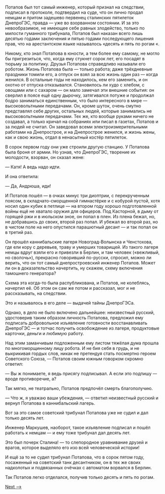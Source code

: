 Потапов был тот самый инженер, который признал на следствии, подписал в протоколе, подтвердил на суде, что он лично продал немцам и притом задешево первенец сталинских пятилеток ДнепроГЭС, правда — уже во взорванном состоянии. И за это невообразимое, не имеющее себе равных злодейство, только по милости гуманного трибунала, Потапов был наказан всего лишь десятью годами заключения и пятью годами последующего лишения прав, что на арестантском языке называлось «десять и пять по рогам «.

Никому, кто знал Потапова в юности, а тем более ему самому, не могло бы пригрезиться, что, когда ему стукнет сорок лет, его посадят в тюрьму за политику. Друзья Потапова справедливо называли его роботом. Жизнь Потапова была — только работа; даже трёхдневные праздники томили его, а отпуск он взял за всю жизнь один раз — когда женился. В остальные годы не находилось, кем его заменить, и он охотно от отпуска отказывался. Становилось ли худо с хлебом, с овощами или с сахаром — он мало замечал эти внешние события: он сверлил в поясе ещё одну дырочку, затягивался потуже и продолжал бодро заниматься единственным, что было интересного в мире — высоковольтными передачами. Он, кроме шуток, очень смутно представлял себе других, остальных людей, которые занимались не высоковольтными передачами. Тех же, кто вообще руками ничего не создавал, а только кричал на собраниях или писал в газетах, Потапов и за людей не считал. Он заведовал всеми электроизмерительными работами на Днепрострое, и на Днепрострое женился, и жизнь жены, как и свою жизнь, отдал в ненасытный костёр пятилеток.

В сорок первом году они уже строили другую станцию. У Потапова была броня от армии. Но узнав, что ДнепроГЭС, творение их молодости, взорван, он сказал жене:

— Катя! А ведь надо идти.

И она ответила:

— Да, Андрюша, иди!

И Потапов пошёл — в очках минус три диоптрии, с перекрученным поясом, в складчато-сморщенной гимнастёрке и с кобурой пустой, хотя носил один кубик в петлице — на втором году хорошо подготовленной войны ещё не хватало оружия для офицеров. Под Касторной, в дыму от горящей ржи и в июльском зное, он попал в плен. Из плена бежал, но, не добравшись до своих, второй раз попал. И убежал во второй раз, но в чистом поле на него опустился парашютный десант — и так попал он в третий раз.

Он прошёл каннибальские лагеря Новоград-Волынска и Ченстохова, где ели кору с деревьев, траву и умерших товарищей. Из такого лагеря немцы вдруг взяли его и привезли в Берлин, и там человек («вежливый, но сволочь»), прекрасно говоривший по-русски, спросил, можно ли верить, что он тот самый днепростроевский инженер Потапов. Может ли он в доказательство начертить, ну скажем, схему включения тамошнего генератора?

Схема эта когда-то была распубликована, и Потапов, не колеблясь, начертил её. Об этом он сам же потом и рассказал, мог и не рассказывать, на следствии.

Это и называлось в его деле — выдачей тайны ДнепроГЭСа.

Однако, в дело не было включено дальнейшее: неизвестный русский, удостоверив таким образом личность Потапова, предложил ему подписать добровольное изъявление готовности восстанавливать ДнепроГЭС — и тотчас получить освобождение из лагеря, продуктовые карточки, деньги и любимую работу.

Над этим заманчивым подложенным ему листом тяжёлая дума прошла по многоморщинному лицу робота. И не бия себя в грудь, и не выкрикивая гордых слов, никак не претендуя стать посмертно героем Советского Союза, — Потапов своим южным говорком скромно ответил:

— Вы ж понимаете, я ведь присягу подписывал. А если это подпишу — вроде противоречие, а?

Так мягко, не театрально, Потапов предпочёл смерть благополучию.

— Что ж, я уважаю ваши убеждения, — ответил неизвестный русский и вернул Потапова в каннибальский лагерь.

Вот за это самое советский трибунал Потапова уже не судил и дал только десять лет.

Инженер Маркушев, наоборот, такое изъявление подписал и пошёл работать к немцам — и ему тоже трибунал дал десять лет.

Это был почерк Сталина! — то слепородное уравнивание друзей и врагов, которое выделяло его изо всей человеческой истории!

И ещё за то не судил трибунал Потапова, что в сорок пятом году, посаженный на советский танк десантником, он в тех же своих надколотых и подвязанных очёчках с автоматом ворвался в Берлин.

Так Потапов легко отделался, получив только десять и пять по рогам.

[Next -->](https://github.com/AdamSkywalker/literature/blob/master/citations/ru/%D0%A1%D0%BE%D0%BB%D0%B6%D0%B5%D0%BD%D0%B8%D1%86%D1%8B%D0%BD/%D0%92%20%D0%BA%D1%80%D1%83%D0%B3%D0%B5%20%D0%BF%D0%B5%D1%80%D0%B2%D0%BE%D0%BC/13.md)